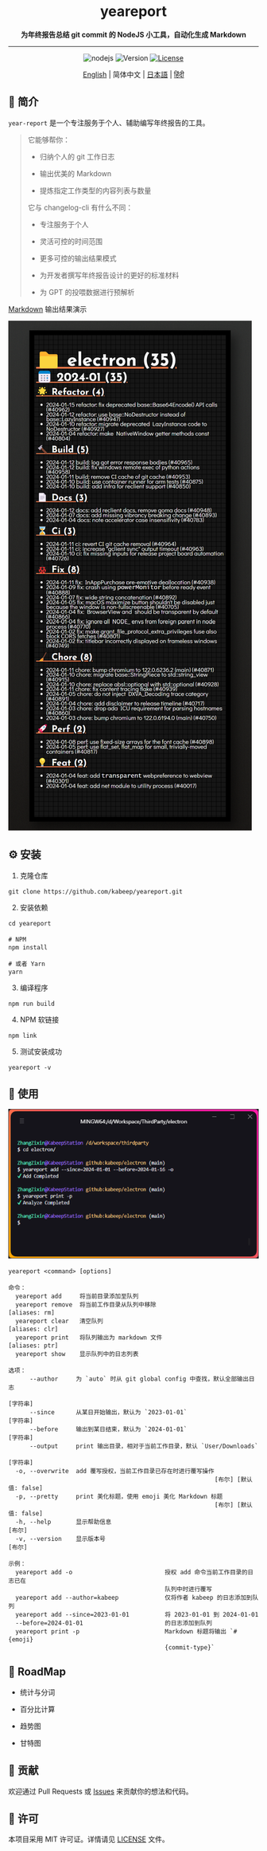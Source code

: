 <h1 align="center"> yeareport </h1>
<p align="center">
  <b>为年终报告总结 git commit 的 NodeJS 小工具，自动化生成 Markdown</b>
</p>

---

<div align="center">

![nodejs](https://img.shields.io/badge/NodeJS-≥16.x-lightseagreen?logo=powershell)
![Version](https://img.shields.io/badge/Version-1.0.0-cornflowerblue)
[![License](https://img.shields.io/badge/License-MIT-slateblue)](LICENSE)

[English](README.md) | 简体中文 | [日本語](README.ja-JP.md) | [हिंदी](README.hi-IN.md)

</div>

## 📖 简介

`year-report` 是一个专注服务于个人、辅助编写年终报告的工具。

> 它能够帮你：
>
> - 归纳个人的 git 工作日志
>
> - 输出优美的 Markdown
>
> - 提炼指定工作类型的内容列表与数量
>
> 它与 changelog-cli 有什么不同：
> 
> - 专注服务于个人
>
> - 灵活可控的时间范围
> 
> - 更多可控的输出结果模式
> 
> - 为开发者撰写年终报告设计的更好的标准材料
> 
> - 为 GPT 的投喂数据进行预解析

[Markdown](example/example.md) 输出结果演示

![default_example](example/screenshot.png)

## ⚙️ 安装

1. 克隆仓库

```shell
git clone https://github.com/kabeep/yeareport.git
```

2. 安装依赖

```shell
cd yeareport

# NPM
npm install

# 或者 Yarn
yarn
```

3. 编译程序

```shell
npm run build
```

4. NPM 软链接

```shell
npm link
```

5. 测试安装成功

```shell
yeareport -v
```

## 🚀 使用

![Usage](example/usage.png)

```text
yeareport <command> [options]

命令：
  yeareport add     将当前目录添加至队列
  yeareport remove  将当前工作目录从队列中移除                        [aliases: rm]
  yeareport clear   清空队列                                      [aliases: clr]
  yeareport print   将队列输出为 markdown 文件                     [aliases: ptr]
  yeareport show    显示队列中的日志列表

选项：
      --author     为 `auto` 时从 git global config 中查找，默认全部输出日志
                                                                       [字符串]
      --since      从某日开始输出，默认为 `2023-01-01`                     [字符串]
      --before     输出到某日结束，默认为 `2024-01-01`                     [字符串]
      --output     print 输出目录，相对于当前工作目录，默认 `User/Downloads`
                                                                       [字符串]
  -o, --overwrite  add 覆写授权，当前工作目录已存在时进行覆写操作
                                                          [布尔] [默认值: false]
  -p, --pretty     print 美化标题，使用 emoji 美化 Markdown 标题
                                                          [布尔] [默认值: false]
  -h, --help       显示帮助信息                                            [布尔]
  -v, --version    显示版本号                                              [布尔]

示例：
  yeareport add -o                          授权 add 命令当前工作目录的日志已在
                                            队列中时进行覆写
  yeareport add --author=kabeep             仅将作者 kabeep 的日志添加到队列
  yeareport add --since=2023-01-01          将 2023-01-01 到 2024-01-01
  --before=2024-01-01                       的日志添加到队列
  yeareport print -p                        Markdown 标题将输出 `# {emoji}
                                            {commit-type}`
```

## 🎯 RoadMap

- 统计与分词

- 百分比计算

- 趋势图

- 甘特图

## 🤝 贡献

欢迎通过 Pull Requests 或 [Issues](https://github.com/kabeep/git-short-dir-prompt/issues) 来贡献你的想法和代码。

## 📄 许可

本项目采用 MIT 许可证。详情请见 [LICENSE](LICENSE) 文件。